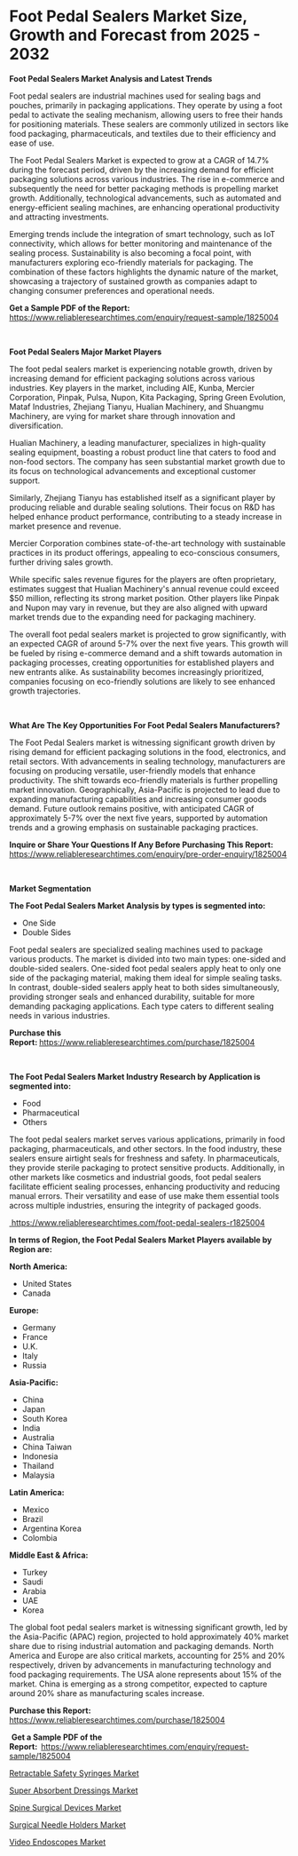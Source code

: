 <p><h1>Foot Pedal Sealers Market Size, Growth and Forecast from 2025 - 2032</h1></p><p><strong>Foot Pedal Sealers Market Analysis and Latest Trends</strong></p>
<p><p>Foot pedal sealers are industrial machines used for sealing bags and pouches, primarily in packaging applications. They operate by using a foot pedal to activate the sealing mechanism, allowing users to free their hands for positioning materials. These sealers are commonly utilized in sectors like food packaging, pharmaceuticals, and textiles due to their efficiency and ease of use.</p><p>The Foot Pedal Sealers Market is expected to grow at a CAGR of 14.7% during the forecast period, driven by the increasing demand for efficient packaging solutions across various industries. The rise in e-commerce and subsequently the need for better packaging methods is propelling market growth. Additionally, technological advancements, such as automated and energy-efficient sealing machines, are enhancing operational productivity and attracting investments.</p><p>Emerging trends include the integration of smart technology, such as IoT connectivity, which allows for better monitoring and maintenance of the sealing process. Sustainability is also becoming a focal point, with manufacturers exploring eco-friendly materials for packaging. The combination of these factors highlights the dynamic nature of the market, showcasing a trajectory of sustained growth as companies adapt to changing consumer preferences and operational needs.</p></p>
<p><strong>Get a Sample PDF of the Report:&nbsp;</strong> <a href="https://www.reliableresearchtimes.com/enquiry/request-sample/1825004?utm_campaign=3255&utm_medium=2&utm_source=Github&utm_content=ia&utm_term=09042025&utm_id=foot-pedal-sealers">https://www.reliableresearchtimes.com/enquiry/request-sample/1825004</a></p>
<p>&nbsp;</p>
<p><strong>Foot Pedal Sealers Major Market Players</strong></p>
<p><p>The foot pedal sealers market is experiencing notable growth, driven by increasing demand for efficient packaging solutions across various industries. Key players in the market, including AIE, Kunba, Mercier Corporation, Pinpak, Pulsa, Nupon, Kita Packaging, Spring Green Evolution, Mataf Industries, Zhejiang Tianyu, Hualian Machinery, and Shuangmu Machinery, are vying for market share through innovation and diversification.</p><p>Hualian Machinery, a leading manufacturer, specializes in high-quality sealing equipment, boasting a robust product line that caters to food and non-food sectors. The company has seen substantial market growth due to its focus on technological advancements and exceptional customer support. </p><p>Similarly, Zhejiang Tianyu has established itself as a significant player by producing reliable and durable sealing solutions. Their focus on R&D has helped enhance product performance, contributing to a steady increase in market presence and revenue.</p><p>Mercier Corporation combines state-of-the-art technology with sustainable practices in its product offerings, appealing to eco-conscious consumers, further driving sales growth.</p><p>While specific sales revenue figures for the players are often proprietary, estimates suggest that Hualian Machinery's annual revenue could exceed $50 million, reflecting its strong market position. Other players like Pinpak and Nupon may vary in revenue, but they are also aligned with upward market trends due to the expanding need for packaging machinery.</p><p>The overall foot pedal sealers market is projected to grow significantly, with an expected CAGR of around 5-7% over the next five years. This growth will be fueled by rising e-commerce demand and a shift towards automation in packaging processes, creating opportunities for established players and new entrants alike. As sustainability becomes increasingly prioritized, companies focusing on eco-friendly solutions are likely to see enhanced growth trajectories.</p></p>
<p>&nbsp;</p>
<p><strong>What Are The Key Opportunities For Foot Pedal Sealers Manufacturers?</strong></p>
<p><p>The Foot Pedal Sealers market is witnessing significant growth driven by rising demand for efficient packaging solutions in the food, electronics, and retail sectors. With advancements in sealing technology, manufacturers are focusing on producing versatile, user-friendly models that enhance productivity. The shift towards eco-friendly materials is further propelling market innovation. Geographically, Asia-Pacific is projected to lead due to expanding manufacturing capabilities and increasing consumer goods demand. Future outlook remains positive, with anticipated CAGR of approximately 5-7% over the next five years, supported by automation trends and a growing emphasis on sustainable packaging practices.</p></p>
<p><strong>Inquire or Share Your Questions If Any Before Purchasing This Report:</strong> <a href="https://www.reliableresearchtimes.com/enquiry/pre-order-enquiry/1825004?utm_campaign=3255&utm_medium=2&utm_source=Github&utm_content=ia&utm_term=09042025&utm_id=foot-pedal-sealers">https://www.reliableresearchtimes.com/enquiry/pre-order-enquiry/1825004</a></p>
<p>&nbsp;</p>
<p><strong>Market Segmentation</strong></p>
<p><strong>The Foot Pedal Sealers Market Analysis by types is segmented into:</strong></p>
<p><ul><li>One Side</li><li>Double Sides</li></ul></p>
<p><p>Foot pedal sealers are specialized sealing machines used to package various products. The market is divided into two main types: one-sided and double-sided sealers. One-sided foot pedal sealers apply heat to only one side of the packaging material, making them ideal for simple sealing tasks. In contrast, double-sided sealers apply heat to both sides simultaneously, providing stronger seals and enhanced durability, suitable for more demanding packaging applications. Each type caters to different sealing needs in various industries.</p></p>
<p><strong>Purchase this Report:&nbsp;</strong><a href="https://www.reliableresearchtimes.com/purchase/1825004?utm_campaign=3255&utm_medium=2&utm_source=Github&utm_content=ia&utm_term=09042025&utm_id=foot-pedal-sealers">https://www.reliableresearchtimes.com/purchase/1825004</a></p>
<p>&nbsp;</p>
<p><strong>The Foot Pedal Sealers Market Industry Research by Application is segmented into:</strong></p>
<p><ul><li>Food</li><li>Pharmaceutical</li><li>Others</li></ul></p>
<p><p>The foot pedal sealers market serves various applications, primarily in food packaging, pharmaceuticals, and other sectors. In the food industry, these sealers ensure airtight seals for freshness and safety. In pharmaceuticals, they provide sterile packaging to protect sensitive products. Additionally, in other markets like cosmetics and industrial goods, foot pedal sealers facilitate efficient sealing processes, enhancing productivity and reducing manual errors. Their versatility and ease of use make them essential tools across multiple industries, ensuring the integrity of packaged goods.</p></p>
<p><a href="https://www.reliableresearchtimes.com/foot-pedal-sealers-r1825004?utm_campaign=3255&utm_medium=2&utm_source=Github&utm_content=ia&utm_term=09042025&utm_id=foot-pedal-sealers">&nbsp;https://www.reliableresearchtimes.com/foot-pedal-sealers-r1825004</a></p>
<p><strong>In terms of Region, the Foot Pedal Sealers Market Players available by Region are:</strong></p>
<p>
    <p> <strong> North America: </strong>
        <ul>
            <li>United States</li>
            <li>Canada</li>
        </ul>
        </p> 
    <p> <strong> Europe: </strong>
        <ul>
            <li>Germany</li>
            <li>France</li>
            <li>U.K.</li>
            <li>Italy</li>
            <li>Russia</li>
        </ul>
        </p> 
    <p> <strong> Asia-Pacific: </strong>
        <ul>
            <li>China</li>
            <li>Japan</li>
            <li>South Korea</li>
            <li>India</li>
            <li>Australia</li>
            <li>China Taiwan</li>
            <li>Indonesia</li>
            <li>Thailand</li>
            <li>Malaysia</li>
        </ul>
        </p> 
    <p> <strong> Latin America: </strong>
        <ul>
            <li>Mexico</li>
            <li>Brazil</li>
            <li>Argentina Korea</li>
            <li>Colombia</li>
        </ul>
        </p> 
    <p> <strong> Middle East & Africa: </strong>
        <ul>
            <li>Turkey</li>
            <li>Saudi</li>
            <li>Arabia</li>
            <li>UAE</li>
            <li>Korea</li>
        </ul>
    </p>
    </p>
<p><p>The global foot pedal sealers market is witnessing significant growth, led by the Asia-Pacific (APAC) region, projected to hold approximately 40% market share due to rising industrial automation and packaging demands. North America and Europe are also critical markets, accounting for 25% and 20% respectively, driven by advancements in manufacturing technology and food packaging requirements. The USA alone represents about 15% of the market. China is emerging as a strong competitor, expected to capture around 20% share as manufacturing scales increase.</p></p>
<p><strong>Purchase this Report: </strong><a href="https://www.reliableresearchtimes.com/purchase/1825004?utm_campaign=3255&utm_medium=2&utm_source=Github&utm_content=ia&utm_term=09042025&utm_id=foot-pedal-sealers">https://www.reliableresearchtimes.com/purchase/1825004</a></p>
<p>&nbsp;<strong>Get a Sample PDF of the Report:&nbsp;&nbsp;</strong><a href="https://www.reliableresearchtimes.com/enquiry/request-sample/1825004?utm_campaign=3255&utm_medium=2&utm_source=Github&utm_content=ia&utm_term=09042025&utm_id=foot-pedal-sealers">https://www.reliableresearchtimes.com/enquiry/request-sample/1825004</a></p>
<p><strong></strong></p>
<p><p><a href="https://www.linkedin.com/pulse/forecasting-trends-retractable-safety-syringes-market-sales-izlyf?utm_campaign=3255&utm_medium=2&utm_source=Github&utm_content=ia&utm_term=09042025&utm_id=foot-pedal-sealers">Retractable Safety Syringes Market</a></p><p><a href="https://www.linkedin.com/pulse/market-analysis-super-absorbent-dressings-markets-126-cagr-h0dpf?utm_campaign=3255&utm_medium=2&utm_source=Github&utm_content=ia&utm_term=09042025&utm_id=foot-pedal-sealers">Super Absorbent Dressings Market</a></p><p><a href="https://www.linkedin.com/pulse/global-spine-surgical-devices-market-size-2025-2032-fb46f?utm_campaign=3255&utm_medium=2&utm_source=Github&utm_content=ia&utm_term=09042025&utm_id=foot-pedal-sealers">Spine Surgical Devices Market</a></p><p><a href="https://www.linkedin.com/pulse/market-research-report-growth-surgical-needle-holders-146-v2lrf?utm_campaign=3255&utm_medium=2&utm_source=Github&utm_content=ia&utm_term=09042025&utm_id=foot-pedal-sealers">Surgical Needle Holders Market</a></p><p><a href="https://www.linkedin.com/pulse/decoding-video-endoscopes-market-dynamics-strategic-imperatives-dc3qf?utm_campaign=3255&utm_medium=2&utm_source=Github&utm_content=ia&utm_term=09042025&utm_id=foot-pedal-sealers">Video Endoscopes Market</a></p></p>